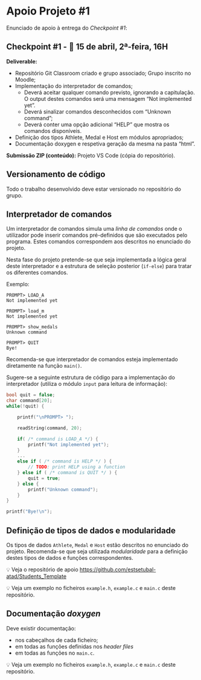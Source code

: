 # Apoio Projeto \#1

Enunciado de apoio à entrega do *Checkpoint \#1*:

## Checkpoint \#1 - 📅 15 de abril, 2ª-feira, 16H

**Deliverable:**

- Repositório Git Classroom criado e grupo associado; Grupo inscrito no Moodle;
- Implementação do interpretador de comandos;
    - Deverá aceitar qualquer comando previsto, ignorando a capitulação. O output destes comandos será uma mensagem “Not implemented yet”.
    - Deverá sinalizar comandos desconhecidos com “Unknown command”;
    - Deverá conter uma opção adicional “HELP” que mostra os comandos disponíveis.
- Definição dos tipos Athlete, Medal e Host em módulos apropriados;
- Documentação doxygen e respetiva geração da mesma na pasta “html”.

**Submissão ZIP (conteúdo):**  Projeto VS Code (cópia do repositório).

## Versionamento de código

Todo o trabalho desenvolvido deve estar versionado no repositório do grupo.

## Interpretador de comandos

Um interpretador de comandos simula uma *linha de comandos* onde o utilizador pode inserir comandos pré-definidos que são executados pelo programa. Estes comandos correspondem aos descritos no enunciado do projeto. 

Nesta fase do projeto pretende-se que seja implementada a lógica geral deste interpretador e a estrutura de seleção posterior (`if-else`) para tratar os diferentes comandos.

Exemplo:

```console
PROMPT> LOAD_A
Not implemented yet 

PROMPT> load_m
Not implemented yet

PROMPT> show_medals
Unknown command

PROMPT> QUIT
Bye!
```

Recomenda-se que interpretador de comandos esteja implementado diretamente na função `main()`.

Sugere-se a seguinte estrutura de código para a implementação do interpretador (utiliza o módulo `input` para leitura de informação):

```cpp
bool quit = false;
char command[20];
while(!quit) {

    printf("\nPROMPT> ");

    readString(command, 20);

    if( /* command is LOAD_A */) {
        printf("Not implemented yet");
    } 
    ...
    else if ( /* command is HELP */ ) {
        // TODO: print HELP using a function
    } else if ( /* command is QUIT */ ) {
        quit = true;
    } else {
        printf("Unknown command");
    }    
}

printf("Bye!\n");
```

## Definição de tipos de dados e modularidade

Os tipos de dados `Athlete`, `Medal` e `Host` estão descritos no enunciado do projeto. Recomenda-se que seja utilizada *modularidade* para a definição destes tipos de dados e funções correspondentes.

:bulb: Veja o repositório de apoio <https://github.com/estsetubal-atad/Students_Template>

:bulb: Veja um exemplo no ficheiros `example.h`,  `example.c` e `main.c` deste repositório.

## Documentação *doxygen*

Deve existir documentação:

- nos cabeçalhos de cada ficheiro; 
- em todas as funções definidas nos *header files*
- em todas as funções no `main.c`.

:bulb: Veja um exemplo no ficheiros `example.h`,  `example.c` e `main.c` deste repositório.


